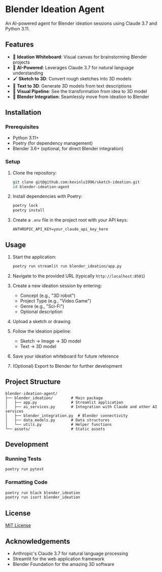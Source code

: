 # Blender Ideation Agent

An AI-powered agent for Blender ideation sessions using Claude 3.7 and Python 3.11.

## Features

- 🎨 **Ideation Whiteboard**: Visual canvas for brainstorming Blender projects
- 🤖 **AI-Powered**: Leverages Claude 3.7 for natural language understanding
- 🖌️ **Sketch to 3D**: Convert rough sketches into 3D models
- 📝 **Text to 3D**: Generate 3D models from text descriptions
- 🔄 **Visual Pipeline**: See the transformation from idea to 3D model
- 🧩 **Blender Integration**: Seamlessly move from ideation to Blender

## Installation

### Prerequisites

- Python 3.11+
- Poetry (for dependency management)
- Blender 3.6+ (optional, for direct Blender integration)

### Setup

1. Clone the repository:
   ```bash
   git clone git@github.com:kevinlu1996/sketch-ideation.git
   cd blender-ideation-agent
   ```

2. Install dependencies with Poetry:
   ```bash
   poetry lock
   poetry install
   ```

3. Create a `.env` file in the project root with your API keys:
   ```
   ANTHROPIC_API_KEY=your_claude_api_key_here
   ```

## Usage

1. Start the application:
   ```bash
   poetry run streamlit run blender_ideation/app.py
   ```

2. Navigate to the provided URL (typically `http://localhost:8501`)

3. Create a new ideation session by entering:
   - Concept (e.g., "3D robot")
   - Project Type (e.g., "Video Game")
   - Genre (e.g., "Sci-Fi")
   - Optional description

4. Upload a sketch or drawing

5. Follow the ideation pipeline:
   - Sketch → Image → 3D model
   - Text → 3D model

6. Save your ideation whiteboard for future reference

7. (Optional) Export to Blender for further development

## Project Structure

```
blender-ideation-agent/
├── blender_ideation/        # Main package
│   ├── app.py               # Streamlit application
│   ├── ai_services.py       # Integration with Claude and other AI services
│   ├── blender_integration.py  # Blender connectivity
│   ├── data_models.py       # Data structures
│   └── utils.py             # Helper functions
└── assets/                  # Static assets
```

## Development

### Running Tests

```bash
poetry run pytest
```

### Formatting Code

```bash
poetry run black blender_ideation
poetry run isort blender_ideation
```

## License

[MIT License](LICENSE)

## Acknowledgements

- Anthropic's Claude 3.7 for natural language processing
- Streamlit for the web application framework
- Blender Foundation for the amazing 3D software
